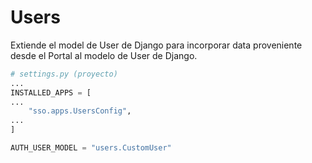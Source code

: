 # Users

Extiende el model de User de Django para incorporar data proveniente desde el Portal al modelo de User de Django.



```python
# settings.py (proyecto)
...
INSTALLED_APPS = [
...
    "sso.apps.UsersConfig",
...
]

AUTH_USER_MODEL = "users.CustomUser"
```
